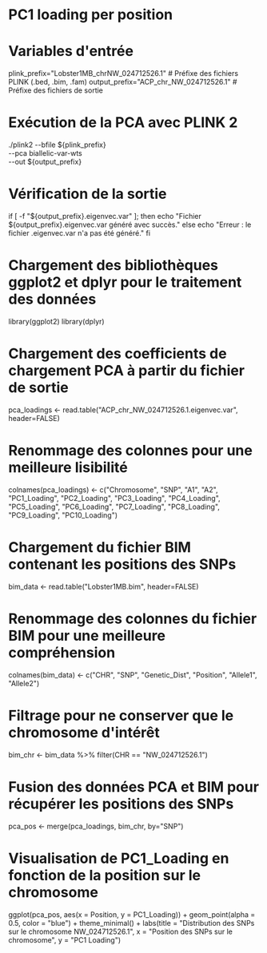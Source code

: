 # PC1 loading per position

# Variables d'entrée
plink_prefix="Lobster1MB_chrNW_024712526.1"  # Préfixe des fichiers PLINK (.bed, .bim, .fam)
output_prefix="ACP_chr_NW_024712526.1"       # Préfixe des fichiers de sortie

# Exécution de la PCA avec PLINK 2
./plink2 --bfile ${plink_prefix} \
       --pca biallelic-var-wts \
       --out ${output_prefix}

# Vérification de la sortie
if [ -f "${output_prefix}.eigenvec.var" ]; then
    echo "Fichier ${output_prefix}.eigenvec.var généré avec succès."
else
    echo "Erreur : le fichier .eigenvec.var n'a pas été généré."
fi

# Chargement des bibliothèques ggplot2 et dplyr pour le traitement des données
library(ggplot2)
library(dplyr)

# Chargement des coefficients de chargement PCA à partir du fichier de sortie
pca_loadings <- read.table("ACP_chr_NW_024712526.1.eigenvec.var", header=FALSE)

# Renommage des colonnes pour une meilleure lisibilité
colnames(pca_loadings) <- c("Chromosome", "SNP", "A1", "A2", "PC1_Loading", "PC2_Loading", "PC3_Loading", 
                            "PC4_Loading", "PC5_Loading", "PC6_Loading", "PC7_Loading", 
                            "PC8_Loading", "PC9_Loading", "PC10_Loading")

# Chargement du fichier BIM contenant les positions des SNPs
bim_data <- read.table("Lobster1MB.bim", header=FALSE)

# Renommage des colonnes du fichier BIM pour une meilleure compréhension
colnames(bim_data) <- c("CHR", "SNP", "Genetic_Dist", "Position", "Allele1", "Allele2")

# Filtrage pour ne conserver que le chromosome d'intérêt
bim_chr <- bim_data %>% filter(CHR == "NW_024712526.1")

# Fusion des données PCA et BIM pour récupérer les positions des SNPs
pca_pos <- merge(pca_loadings, bim_chr, by="SNP")

# Visualisation de PC1_Loading en fonction de la position sur le chromosome
ggplot(pca_pos, aes(x = Position, y = PC1_Loading)) +
  geom_point(alpha = 0.5, color = "blue") +
  theme_minimal() +
  labs(title = "Distribution des SNPs sur le chromosome NW_024712526.1",
       x = "Position des SNPs sur le chromosome",
       y = "PC1 Loading")
